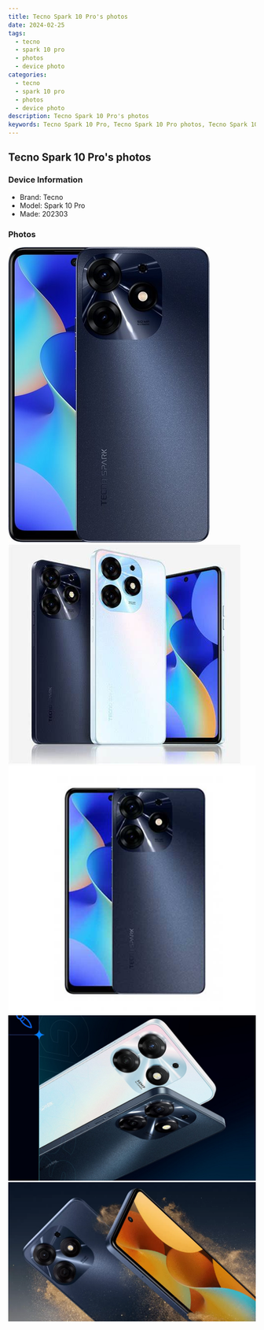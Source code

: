 ```yaml
---
title: Tecno Spark 10 Pro's photos
date: 2024-02-25
tags: 
  - tecno
  - spark 10 pro
  - photos
  - device photo
categories: 
  - tecno
  - spark 10 pro
  - photos
  - device photo
description: Tecno Spark 10 Pro's photos
keywords: Tecno Spark 10 Pro, Tecno Spark 10 Pro photos, Tecno Spark 10 Pro device photo
---
```


## Tecno Spark 10 Pro's photos

### Device Information

- Brand: Tecno
- Model: Spark 10 Pro
- Made: 202303

### Photos

![/images/best-assets/devices/tecno/tecno-spark-10-pro/1.jpg](/images/best-assets/devices/tecno/tecno-spark-10-pro/1.jpg)
![/images/best-assets/devices/tecno/tecno-spark-10-pro/2.jpg](/images/best-assets/devices/tecno/tecno-spark-10-pro/2.jpg)
![/images/best-assets/devices/tecno/tecno-spark-10-pro/3.jpg](/images/best-assets/devices/tecno/tecno-spark-10-pro/3.jpg)
![/images/best-assets/devices/tecno/tecno-spark-10-pro/4.jpg](/images/best-assets/devices/tecno/tecno-spark-10-pro/4.jpg)
![/images/best-assets/devices/tecno/tecno-spark-10-pro/5.jpg](/images/best-assets/devices/tecno/tecno-spark-10-pro/5.jpg)
